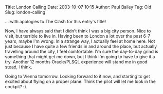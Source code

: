 Title: London Calling
Date: 2003-10-07 10:15
Author: Paul Bailey
Tag: Old
Slug: london-calling

... with apologies to The Clash for this entry's title!

Now, I have always said that I didn't think I was a big city person.
Nice to visit, but terrible to live in. Having been to London a lot over
the past 6-7 years, maybe I'm wrong. In a strange way, I actually feel
at home here. Not just because I have quite a few friends in and around
the place, but actually travelling around the city, I feel comfortable.
I'm sure the day-to-day grind is something that might get me down, but I
think I'm going to have to give it a try. Another 12 months Oracle/PLSQL
experience will stand me in good stead, I think.

Going to Vienna tomorrow. Looking forward to it now, and starting to get
excited about flying on a proper plane. Think the pilot will let me look
in the cockpit? :)
